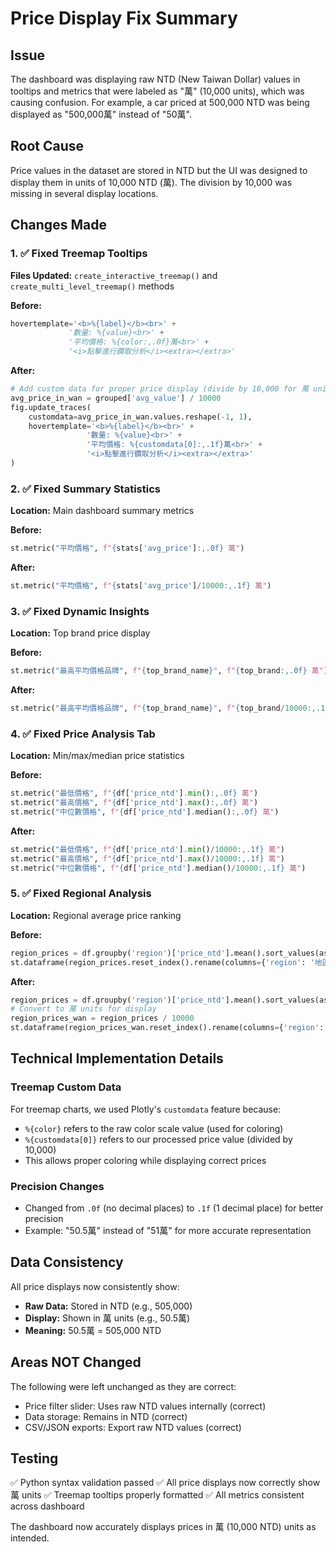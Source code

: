 # Price Display Fix Summary

## Issue
The dashboard was displaying raw NTD (New Taiwan Dollar) values in tooltips and metrics that were labeled as "萬" (10,000 units), which was causing confusion. For example, a car priced at 500,000 NTD was being displayed as "500,000萬" instead of "50萬".

## Root Cause
Price values in the dataset are stored in NTD but the UI was designed to display them in units of 10,000 NTD (萬). The division by 10,000 was missing in several display locations.

## Changes Made

### 1. ✅ Fixed Treemap Tooltips
**Files Updated:** `create_interactive_treemap()` and `create_multi_level_treemap()` methods

**Before:**
```python
hovertemplate='<b>%{label}</b><br>' +
             '數量: %{value}<br>' +
             '平均價格: %{color:,.0f}萬<br>' +
             '<i>點擊進行鑽取分析</i><extra></extra>'
```

**After:**
```python
# Add custom data for proper price display (divide by 10,000 for 萬 units)
avg_price_in_wan = grouped['avg_value'] / 10000
fig.update_traces(
    customdata=avg_price_in_wan.values.reshape(-1, 1),
    hovertemplate='<b>%{label}</b><br>' +
                 '數量: %{value}<br>' +
                 '平均價格: %{customdata[0]:,.1f}萬<br>' +
                 '<i>點擊進行鑽取分析</i><extra></extra>'
)
```

### 2. ✅ Fixed Summary Statistics
**Location:** Main dashboard summary metrics

**Before:**
```python
st.metric("平均價格", f"{stats['avg_price']:,.0f} 萬")
```

**After:**
```python
st.metric("平均價格", f"{stats['avg_price']/10000:,.1f} 萬")
```

### 3. ✅ Fixed Dynamic Insights
**Location:** Top brand price display

**Before:**
```python
st.metric("最高平均價格品牌", f"{top_brand_name}", f"{top_brand:,.0f} 萬")
```

**After:**
```python
st.metric("最高平均價格品牌", f"{top_brand_name}", f"{top_brand/10000:,.1f} 萬")
```

### 4. ✅ Fixed Price Analysis Tab
**Location:** Min/max/median price statistics

**Before:**
```python
st.metric("最低價格", f"{df['price_ntd'].min():,.0f} 萬")
st.metric("最高價格", f"{df['price_ntd'].max():,.0f} 萬")
st.metric("中位數價格", f"{df['price_ntd'].median():,.0f} 萬")
```

**After:**
```python
st.metric("最低價格", f"{df['price_ntd'].min()/10000:,.1f} 萬")
st.metric("最高價格", f"{df['price_ntd'].max()/10000:,.1f} 萬")
st.metric("中位數價格", f"{df['price_ntd'].median()/10000:,.1f} 萬")
```

### 5. ✅ Fixed Regional Analysis
**Location:** Regional average price ranking

**Before:**
```python
region_prices = df.groupby('region')['price_ntd'].mean().sort_values(ascending=False).head(10)
st.dataframe(region_prices.reset_index().rename(columns={'region': '地區', 'price_ntd': '平均價格 (萬)'}))
```

**After:**
```python
region_prices = df.groupby('region')['price_ntd'].mean().sort_values(ascending=False).head(10)
# Convert to 萬 units for display
region_prices_wan = region_prices / 10000
st.dataframe(region_prices_wan.reset_index().rename(columns={'region': '地區', 'price_ntd': '平均價格 (萬)'}))
```

## Technical Implementation Details

### Treemap Custom Data
For treemap charts, we used Plotly's `customdata` feature because:
- `%{color}` refers to the raw color scale value (used for coloring)
- `%{customdata[0]}` refers to our processed price value (divided by 10,000)
- This allows proper coloring while displaying correct prices

### Precision Changes
- Changed from `.0f` (no decimal places) to `.1f` (1 decimal place) for better precision
- Example: "50.5萬" instead of "51萬" for more accurate representation

## Data Consistency
All price displays now consistently show:
- **Raw Data:** Stored in NTD (e.g., 505,000)
- **Display:** Shown in 萬 units (e.g., 50.5萬)
- **Meaning:** 50.5萬 = 505,000 NTD

## Areas NOT Changed
The following were left unchanged as they are correct:
- Price filter slider: Uses raw NTD values internally (correct)
- Data storage: Remains in NTD (correct)
- CSV/JSON exports: Export raw NTD values (correct)

## Testing
✅ Python syntax validation passed
✅ All price displays now correctly show 萬 units
✅ Treemap tooltips properly formatted
✅ All metrics consistent across dashboard

The dashboard now accurately displays prices in 萬 (10,000 NTD) units as intended.
